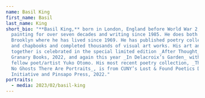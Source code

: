 ```yaml
---
name: Basil King
first_name: Basil
last_name: King
short_bio: "**Basil King,** born in London, England before World War 2, has been
  painting for over seven decades and writing since 1985. He does both in
  Brooklyn where he has lived since 1969. He has published poetry collections
  and chapbooks and completed thousands of visual art works. His art and poetry
  together is celebrated in the special limited edition _After Thought_ from
  Granary Books, 2022, and again this year _In Delacroix’s Garden_ with his
  fellow poet/artist Yuko Otomo. His most recent poetry collection, _There Are
  No Ghosts There Are Portraits_, is from CUNY’s Lost & Found Poetics Document
  Initiative and Pinsapo Press, 2022."
portraits:
  - media: 2023/02/basil-king
---
```

